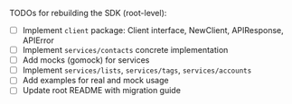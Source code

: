 TODOs for rebuilding the SDK (root-level):

- [ ] Implement `client` package: Client interface, NewClient, APIResponse, APIError
- [ ] Implement `services/contacts` concrete implementation
- [ ] Add mocks (gomock) for services
- [ ] Implement `services/lists`, `services/tags`, `services/accounts`
- [ ] Add examples for real and mock usage
- [ ] Update root README with migration guide

